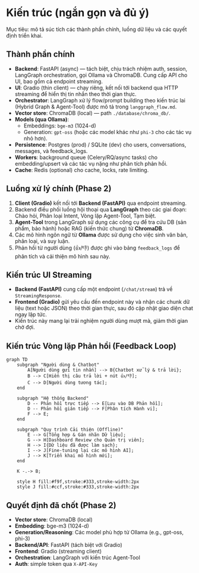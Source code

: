 # Kiến trúc (ngắn gọn và đủ ý)

Mục tiêu: mô tả súc tích các thành phần chính, luồng dữ liệu và các quyết định triển khai.

## Thành phần chính
- **Backend**: FastAPI (async) — tách biệt, chịu trách nhiệm auth, session, LangGraph orchestration, gọi Ollama và ChromaDB. Cung cấp API cho UI, bao gồm cả endpoint streaming.
- **UI**: Gradio (thin client) — chạy riêng, kết nối tới backend qua HTTP streaming để hiển thị tin nhắn theo thời gian thực.
- **Orchestrator**: LangGraph xử lý flow/prompt building theo kiến trúc lai (Hybrid Graph & Agent-Tool) được mô tả trong `langgraph_flow.md`.
- **Vector store**: ChromaDB (local) — path `./database/chroma_db/`.
- **Models (qua Ollama)**: 
    - Embeddings: `bge-m3` (1024-d)
    - Generation: `gpt-oss` (hoặc các model khác như `phi-3` cho các tác vụ nhỏ hơn).
- **Persistence**: Postgres (prod) / SQLite (dev) cho users, conversations, messages, và feedback_logs.
- **Workers**: background queue (Celery/RQ/async tasks) cho embedding/upsert và các tác vụ nặng như phân tích phản hồi.
- **Cache**: Redis (optional) cho cache, locks, rate limiting.

## Luồng xử lý chính (Phase 2)

1.  **Client (Gradio)** kết nối tới **Backend (FastAPI)** qua endpoint streaming.
2.  Backend điều phối luồng hội thoại qua **LangGraph** theo các giai đoạn: Chào hỏi, Phân loại Intent, Vòng lặp Agent-Tool, Tạm biệt.
3.  **Agent-Tool** trong LangGraph sử dụng các công cụ để tra cứu DB (sản phẩm, bảo hành) hoặc RAG (kiến thức chung) từ **ChromaDB**.
4.  Các mô hình ngôn ngữ từ **Ollama** được sử dụng cho việc sinh văn bản, phân loại, và suy luận.
5.  Phản hồi từ người dùng (👍/👎) được ghi vào bảng `feedback_logs` để phân tích và cải thiện mô hình sau này.

## Kiến trúc UI Streaming

- **Backend (FastAPI)** cung cấp một endpoint (`/chat/stream`) trả về `StreamingResponse`.
- **Frontend (Gradio)** gửi yêu cầu đến endpoint này và nhận các chunk dữ liệu (text hoặc JSON) theo thời gian thực, sau đó cập nhật giao diện chat ngay lập tức.
- Kiến trúc này mang lại trải nghiệm người dùng mượt mà, giảm thời gian chờ đợi.

## Kiến trúc Vòng lặp Phản hồi (Feedback Loop)

```mermaid
graph TD
    subgraph "Người dùng & Chatbot"
        A[Người dùng gửi tin nhắn] --> B{Chatbot xử lý & trả lời};
        B --> C[Hiển thị câu trả lời + nút 👍/👎];
        C --> D[Người dùng tương tác];
    end

    subgraph "Hệ thống Backend"
        D -- Phản hồi trực tiếp --> E[Lưu vào DB Phản hồi];
        D -- Phản hồi gián tiếp --> F[Phân tích Hành vi];
        F --> E;
    end

    subgraph "Quy trình Cải thiện (Offline)"
        E --> G[Tổng hợp & Gán nhãn Dữ liệu];
        G --> H[Dashboard Review cho Quản trị viên];
        H --> I{Dữ liệu đã được làm sạch};
        I --> J[Fine-tuning lại các mô hình AI];
        J --> K[Triển khai mô hình mới];
    end

    K -.-> B;

    style H fill:#f9f,stroke:#333,stroke-width:2px
    style J fill:#ccf,stroke:#333,stroke-width:2px
```

## Quyết định đã chốt (Phase 2)
- **Vector store**: ChromaDB (local)
- **Embedding**: bge-m3 (1024-d)
- **Generation/Reasoning**: Các model phù hợp từ Ollama (e.g., gpt-oss, phi-3)
- **Backend/API**: FastAPI (tách biệt với Gradio)
- **Frontend**: Gradio (streaming client)
- **Orchestration**: LangGraph với kiến trúc Agent-Tool
- **Auth**: simple token qua `X-API-Key`